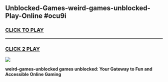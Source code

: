 
## Unblocked-Games-weird-games-unblocked-Play-Online #ocu9i
<h3>
<a href="https://news.freeplayer.one?title=weird-games-unblocked&ref=3">CLICK TO PLAY</a></h3>
<hr>

<h3>
<a href="https://news.freeplayer.one?title=weird-games-unblocked&ref=3">CLICK 2 PLAY</a>
  
</h3>

<a href="https://news.freeplayer.one?title=weird-games-unblocked&ref=3"><img src="https://clearcache.store/games.png"></a>


**weird-games-unblocked games unblocked: Your Gateway to Fun and Accessible Online Gaming**
